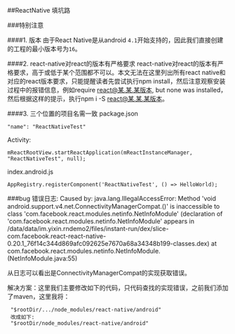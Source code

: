 ##ReactNative 填坑路

###特别注意

####1. 版本
由于React Native是从android `4.1`开始支持的，因此我们直接创建的工程的最小版本号为`16`。

####2. react-native对react的版本有严格要求
react-native对react的版本有严格要求，高于或低于某个范围都不可以。本文无法在这里列出所有react native和对应的react版本要求，只能提醒读者先尝试执行npm install，然后注意观察安装过程中的报错信息，例如require react@某.某.某版本, but none was installed，然后根据这样的提示，执行npm i -S react@某.某.某版本。

####3. 三个位置的项目名需一致
package.json
```
"name": "ReactNativeTest"
```

Activity:
```
mReactRootView.startReactApplication(mReactInstanceManager, "ReactNativeTest", null);
```

index.android.js
```
AppRegistry.registerComponent('ReactNativeTest', () => HelloWorld);
```

###bug
错误日志:
Caused by: java.lang.IllegalAccessError: Method 'void android.support.v4.net.ConnectivityManagerCompat.<init>()' is inaccessible to class 'com.facebook.react.modules.netinfo.NetInfoModule' (declaration of 'com.facebook.react.modules.netinfo.NetInfoModule' appears in /data/data/im.yixin.rndemo2/files/instant-run/dex/slice-com.facebook.react-react-native-0.20.1_76f14c344d869afc092625e7670a68a34348b199-classes.dex)
at com.facebook.react.modules.netinfo.NetInfoModule.<init>(NetInfoModule.java:55)

从日志可以看出是ConnectivityManagerCompat的实现获取错误。

解决方案：这里我们主要修改如下的代码，只代码查找的实现错误，之前我们添加了maven，这里我将：

```
 "$rootDir/.../node_modules/react-native/android" 
 改成如下:
 "$rootDir/node_modules/react-native/android"
```


